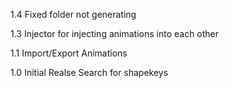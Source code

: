 1.4
    Fixed folder not generating

1.3
    Injector for injecting animations into each other

1.1
    Import/Export Animations

1.0 Initial Realse
     Search for shapekeys
